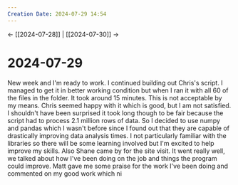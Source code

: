 ```yaml
---
Creation Date: 2024-07-29 14:54
---
```


<- [[2024-07-28]] | [[2024-07-30]]  ->

# 2024-07-29
New week and I'm ready to work. I continued building out Chris's script. I managed to get it in better working condition but when I ran it with all 60 of the files in the folder. It took around 15 minutes. This is not acceptable by my means. Chris seemed happy with it which is good, but I am not satisfied. I shouldn't have been surprised it took long though to be fair because the script had to process 2.1 million rows of data. So I decided to use numpy and pandas which I wasn't before since I found out that they are capable of drastically improving data analysis times. I not particularly familiar with the libraries so there will be some learning involved but I'm excited to help improve my skills. Also Shane came by for the site visit. It went really well, we talked about how I've been doing on the job and things the program could improve. Matt gave me some praise for the work I've been doing and commented on my good work which ni